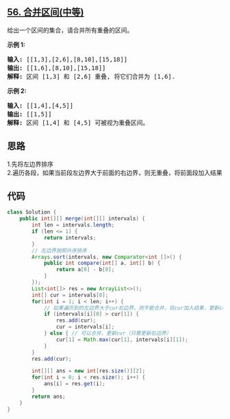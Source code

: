 ## [56. 合并区间(中等)](https://leetcode-cn.com/problems/merge-intervals/)
<div class="notranslate"><p>给出一个区间的集合，请合并所有重叠的区间。</p>

<p><strong>示例 1:</strong></p>

<pre><strong>输入:</strong> [[1,3],[2,6],[8,10],[15,18]]
<strong>输出:</strong> [[1,6],[8,10],[15,18]]
<strong>解释:</strong> 区间 [1,3] 和 [2,6] 重叠, 将它们合并为 [1,6].
</pre>

<p><strong>示例&nbsp;2:</strong></p>

<pre><strong>输入:</strong> [[1,4],[4,5]]
<strong>输出:</strong> [[1,5]]
<strong>解释:</strong> 区间 [1,4] 和 [4,5] 可被视为重叠区间。</pre>
</div>

## 思路
1.先将左边界排序  
2.遍历各段，如果当前段左边界大于前面的右边界，则无重叠，将前面段加入结果

## 代码
```java
class Solution {
    public int[][] merge(int[][] intervals) {
        int len = intervals.length;
        if (len <= 1) {
            return intervals;
        }
        // 左边界按照升序排序
        Arrays.sort(intervals, new Comparator<int []>() {
            public int compare(int[] a, int[] b) {
                return a[0] - b[0];
            }
        });
        List<int[]> res = new ArrayList<>();
        int[] cur = intervals[0];
        for(int i = 1; i < len; i++) {
            // 如果遍历到的左边界大于cur右边界，则不能合并，将cur加入结果，更新cur
            if (intervals[i][0] > cur[1]) {
                res.add(cur);
                cur = intervals[i];
            } else { // 可以合并，更新cur（只需更新右边界）
                cur[1] = Math.max(cur[1], intervals[i][1]);
            }
        }
        res.add(cur);

        int[][] ans = new int[res.size()][2];
        for(int i = 0; i < res.size(); i++) {
            ans[i] = res.get(i);
        }
        return ans;
    }
}
```
